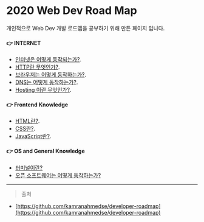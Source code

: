 
# 2020 Web Dev Road Map  

개인적으로 Web Dev 개발 로드맵을 공부하기 위해 만든 페이지 입니다.  

#### :point_right:  INTERNET

- [인터넷은 어떻게 동작되는가?](./Internet/internet.md).  
- [HTTP란 무엇인가?](./Internet/http.md).  
- [브라우저는 어떻게 동작하는가?](./Internet/browers.md).  
- [DNS는 어떻게 동작하는가?](./Internet/dns.md).
- [Hosting 이란 무엇인가?](./Internet/hosting.md).

#### :point_right:  Frontend Knowledge

- [HTML란?](./BasicFrontendKnowledge/html.md).
- [CSS란?](./BasicFrontendKnowledge/css.md).
- [JavaScript란?](./BasicFrontendKnowledge/javascript.md).

#### :point_right:  OS and General Knowledge

- [터미널이란?](./OSandGeneralKnowledge/terminal_usage.md)
- [오픈 소프트웨어는 어떻게 동작하는가?](./OSandGeneralKnowledge/oss.md)

---

> 출처

- [https://github.com/kamranahmedse/developer-roadmap](https://github.com/kamranahmedse/developer-roadmap)  
